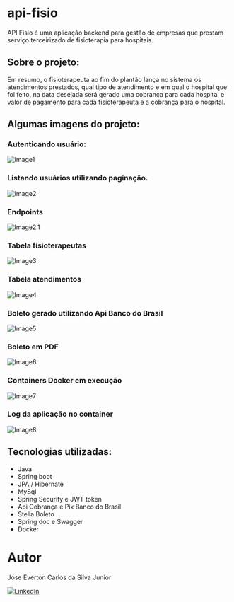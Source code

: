 # api-fisio


API Fisio é uma aplicação backend para gestão de empresas que prestam serviço terceirizado de fisioterapia para hospitais.


## Sobre o projeto:


Em resumo, o fisioterapeuta ao fim do plantão lança no sistema os atendimentos prestados, qual tipo de atendimento e em qual o hospital que foi feito, na data desejada será gerado uma cobrança para cada hospital e valor de pagamento para cada fisioterapeuta e a cobrança para o hospital.


## Algumas imagens do projeto:


### Autenticando usuário:
![Image1](https://media.licdn.com/dms/image/v2/D4D22AQGBRklYnkhjeg/feedshare-shrink_2048_1536/feedshare-shrink_2048_1536/0/1727461086319?e=1731542400&v=beta&t=fzwmueirYbsNwb4zIKNco6mhMTBxt-zzt4xsXaHvRLA)


### Listando usuários utilizando paginação.
![Image2](https://media.licdn.com/dms/image/v2/D4D22AQFTEKMrwgVgwA/feedshare-shrink_2048_1536/feedshare-shrink_2048_1536/0/1727737383236?e=1731542400&v=beta&t=GQAMP368Da4PGJc28MjmTu_0KvJT6o6bLakhT-IGo5U)

### Endpoints
![Image2.1](https://i.imgur.com/WrGd8my.png)

### Tabela fisioterapeutas
![Image3](https://i.imgur.com/PkX0ssJ.png)


### Tabela atendimentos
![Image4](https://i.imgur.com/sKqiht3.png)


### Boleto gerado utilizando Api Banco do Brasil
![Image5](https://media.licdn.com/dms/image/v2/D4D22AQH9kYQFxZiIUA/feedshare-shrink_2048_1536/feedshare-shrink_2048_1536/0/1728588629976?e=1731542400&v=beta&t=BNwPXU2BiO-v7ljqhyQGagiLVBG9EzMnu313P8Qb7Xw)


### Boleto em PDF
![Image6](https://media.licdn.com/dms/image/v2/D4D22AQH5WATmsiPi-g/feedshare-shrink_800/feedshare-shrink_800/0/1728588630396?e=1731542400&v=beta&t=e1gfnfgSzD71uSVV6_zVGRNr9ENwPdeWB2QpatrQCxQ)


### Containers Docker em execução
![Image7](https://i.imgur.com/hMCDKqY.png)


### Log da aplicação no container
![Image8](https://i.imgur.com/6mwH6hq.png)


## Tecnologias utilizadas:


- Java
- Spring boot
- JPA / Hibernate
- MySql
- Spring Security e JWT token
- Api Cobrança e Pix Banco do Brasil
- Stella Boleto
- Spring doc e Swagger
- Docker


# Autor

Jose Everton Carlos da Silva Junior

[![LinkedIn](https://img.shields.io/badge/LinkedIn-blue?style=flat-square&logo=linkedin&logoColor=white)](https://www.linkedin.com/in/devjoseeverton/)
